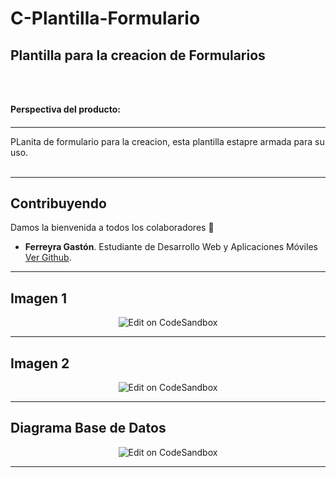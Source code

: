 # C-Plantilla-Formulario

## Plantilla para la creacion de Formularios

<br>
<br>

**Perspectiva del producto:**
####
---
PLanita de formulario para la creacion, esta plantilla estapre armada para su uso.
<br>
<br>


---

## Contribuyendo

Damos la bienvenida a todos los colaboradores 💙

- **Ferreyra Gastón**. Estudiante de Desarrollo Web y Aplicaciones Móviles [Ver Github](https://github.com/gastonloco).
--- 

## Imagen 1


<p align="center">
  <a>
  <img alt="Edit on CodeSandbox" src="https://github.com/gastonloco/C-Plantilla-Formulario/blob/main/img/img_1.PNG">


  </a>
</p>

--- 

## Imagen 2




<p align="center">
  <a>
    <img alt="Edit on CodeSandbox" src="https://github.com/gastonloco/C-Plantilla-Formulario/blob/main/img/img_2.PNG">
  </a>
</p>

--- 

## Diagrama Base de Datos




<p align="center">
  <a>
    <img alt="Edit on CodeSandbox" src="https://github.com/gastonloco/LibreriaIPEM/blob/main/img/diagrama.JPG">
  </a>
</p>

--- 
